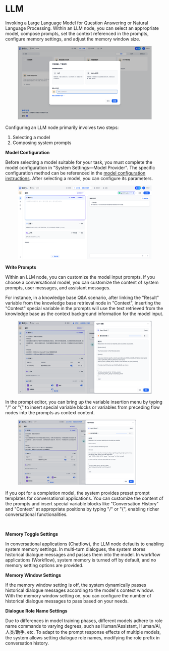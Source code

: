 # LLM

Invoking a Large Language Model for Question Answering or Natural Language Processing. Within an LLM node, you can select an appropriate model, compose prompts, set the context referenced in the prompts, configure memory settings, and adjust the memory window size.

<figure><img src="/en/.gitbook/assets/guides/workflow/image (9) (1).png" alt=""><figcaption></figcaption></figure>

Configuring an LLM node primarily involves two steps:

1. Selecting a model
2. Composing system prompts

**Model Configuration**&#x20;

Before selecting a model suitable for your task, you must complete the model configuration in "System Settings—Model Provider". The specific configuration method can be referenced in the [model configuration instructions](https://docs.dify.ai/tutorials/model-configuration#model-integration-settings). After selecting a model, you can configure its parameters.

<figure><img src="/en/.gitbook/assets/guides/workflow/image (10) (1).png" alt=""><figcaption></figcaption></figure>

**Write Prompts**

Within an LLM node, you can customize the model input prompts. If you choose a conversational model, you can customize the content of system prompts, user messages, and assistant messages.&#x20;

For instance, in a knowledge base Q\&A scenario, after linking the "Result" variable from the knowledge base retrieval node in "Context", inserting the "Context" special variable in the prompts will use the text retrieved from the knowledge base as the context background information for the model input.

<figure><img src="/en/.gitbook/assets/guides/workflow/image (12) (1).png" alt=""><figcaption></figcaption></figure>

In the prompt editor, you can bring up the variable insertion menu by typing "/" or "{" to insert special variable blocks or variables from preceding flow nodes into the prompts as context content.

<figure><img src="/en/.gitbook/assets/guides/workflow/image (13) (1).png" alt="" width="375"><figcaption></figcaption></figure>

If you opt for a completion model, the system provides preset prompt templates for conversational applications. You can customize the content of the prompts and insert special variable blocks like "Conversation History" and "Context" at appropriate positions by typing "/" or "{", enabling richer conversational functionalities.

<figure><img src="/en/.gitbook/assets/guides/workflow/image (14) (1).png" alt=""><figcaption></figcaption></figure>

**Memory Toggle Settings**&#x20;

In conversational applications (Chatflow), the LLM node defaults to enabling system memory settings. In multi-turn dialogues, the system stores historical dialogue messages and passes them into the model. In workflow applications (Workflow), system memory is turned off by default, and no memory setting options are provided.

**Memory Window Settings**&#x20;

If the memory window setting is off, the system dynamically passes historical dialogue messages according to the model's context window. With the memory window setting on, you can configure the number of historical dialogue messages to pass based on your needs.

**Dialogue Role Name Settings**&#x20;

Due to differences in model training phases, different models adhere to role name commands to varying degrees, such as Human/Assistant, Human/AI, 人类/助手, etc. To adapt to the prompt response effects of multiple models, the system allows setting dialogue role names, modifying the role prefix in conversation history.
